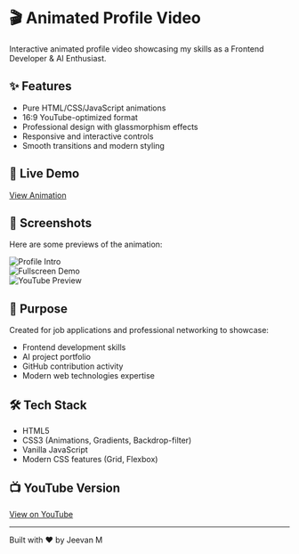 # 🎬 Animated Profile Video

Interactive animated profile video showcasing my skills as a Frontend Developer & AI Enthusiast.

## ✨ Features
- Pure HTML/CSS/JavaScript animations  
- 16:9 YouTube-optimized format  
- Professional design with glassmorphism effects  
- Responsive and interactive controls  
- Smooth transitions and modern styling  

## 🚀 Live Demo
[View Animation](https://jeevanm2004.github.io/animated-profile-video)

## 📸 Screenshots
Here are some previews of the animation:

![Profile Intro](screenshots/profile-intro.png)  
![Fullscreen Demo](screenshots/fullscreen-demo.png)  
![YouTube Preview](screenshots/youtube-preview.png)  

## 🎯 Purpose
Created for job applications and professional networking to showcase:
- Frontend development skills  
- AI project portfolio  
- GitHub contribution activity  
- Modern web technologies expertise  

## 🛠️ Tech Stack
- HTML5  
- CSS3 (Animations, Gradients, Backdrop-filter)  
- Vanilla JavaScript  
- Modern CSS features (Grid, Flexbox)  

## 📺 YouTube Version
[View on YouTube](your-youtube-link-here)

---

Built with ❤️ by Jeevan M
